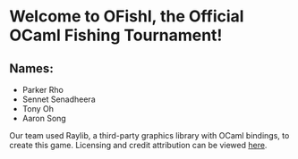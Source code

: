 # Welcome to OFishl, the Official OCaml Fishing Tournament!
## Names: 
  - Parker Rho
  - Sennet Senadheera
  - Tony Oh
  - Aaron Song

Our team used Raylib, a third-party graphics library with OCaml bindings, to create this game. 
Licensing and credit attribution can be viewed [here](licensing.md).
